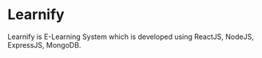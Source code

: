 # Learnify
Learnify is E-Learning System which is developed using ReactJS, NodeJS, ExpressJS, MongoDB.
